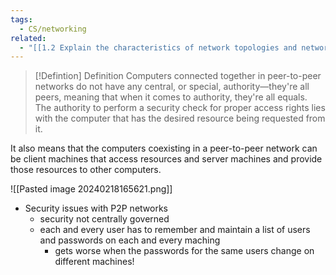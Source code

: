 ```yaml
---
tags:
  - CS/networking
related:
  - "[[1.2 Explain the characteristics of network topologies and network types]]"
---
```



> [!Defintion] Definition
> Computers connected together in peer-to-peer networks do not have any central, or special, authority—they're all peers, meaning that when it comes to authority, they're all equals. The authority to perform a security check for proper access rights lies with the computer that has the desired resource being requested from it.

It also means that the computers coexisting in a peer-to-peer network can be client machines that access resources and server machines and provide those resources to other computers.

![[Pasted image 20240218165621.png]]

- Security issues with P2P networks
	- security not centrally governed
	- each and every user has to remember and maintain a list of users and passwords on each and every maching
		- gets worse when the passwords for the same users change on different machines!


